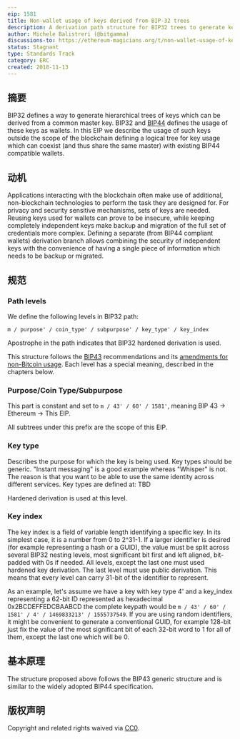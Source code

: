 ```yaml
---
eip: 1581
title: Non-wallet usage of keys derived from BIP-32 trees
description: A derivation path structure for BIP32 trees to generate key pairs not meant to hold crypto assets.
author: Michele Balistreri (@bitgamma)
discussions-to: https://ethereum-magicians.org/t/non-wallet-usage-of-keys-derived-from-bip-32-trees/1817
status: Stagnant
type: Standards Track
category: ERC
created: 2018-11-13
---
```


## 摘要
BIP32 defines a way to generate hierarchical trees of keys which can be derived from a common master key. BIP32 and [BIP44](https://https://github.com/bitcoin/bips/blob/master/bip-0044.mediawiki) defines the usage of these keys as wallets. In this EIP we describe the usage of such keys outside the scope of the blockchain defining a logical tree for key usage which can coexist (and thus share the same master) with existing BIP44 compatible wallets.

## 动机
Applications interacting with the blockchain often make use of additional, non-blockchain technologies to perform the task they are designed for. For privacy and security sensitive mechanisms, sets of keys are needed. Reusing keys used for wallets can prove to be insecure, while keeping completely independent keys make backup and migration of the full set of credentials more complex. Defining a separate (from BIP44 compliant wallets) derivation branch allows combining the security of independent keys with the convenience of having a single piece of information which needs to be backup or migrated.

## 规范

### Path levels
We define the following levels in BIP32 path:

`m / purpose' / coin_type' / subpurpose' / key_type' / key_index`

Apostrophe in the path indicates that BIP32 hardened derivation is used.

This structure follows the [BIP43](https://github.com/bitcoin/bips/blob/master/bip-0043.mediawiki) recommendations and its [amendments for non-Bitcoin usage](https://github.com/bitcoin/bips/pull/523/files). Each level has a special meaning, described in the chapters below.

### Purpose/Coin Type/Subpurpose
This part is constant and set to `m / 43' / 60' / 1581'`, meaning BIP 43 -> Ethereum -> This EIP.

All subtrees under this prefix are the scope of this EIP.

### Key type
Describes the purpose for which the key is being used. Key types should be generic. "Instant messaging" is a good example whereas "Whisper" is not. The reason is that you want to be able to use the same identity across different services. Key types are defined at: TBD

Hardened derivation is used at this level.

### Key index
The key index is a field of variable length identifying a specific key. In its simplest case, it is a number from 0 to 2^31-1. If a larger identifier is desired (for example representing a hash or a GUID), the value must be split across several BIP32 nesting levels, most significant bit first and left aligned, bit-padded with 0s if needed. All levels, except the last one must used hardened key derivation. The last level must use public derivation. This means that every level can carry 31-bit of the identifier to represent.

As an example, let's assume we have a key with key type 4' and a key_index representing a 62-bit ID represented as hexadecimal 0x2BCDEFFEDCBAABCD the complete keypath would be  `m / 43' / 60' / 1581' / 4' / ‭1469833213‬' / ‭1555737549‬`. If you are using random identifiers, it might be convenient to generate a conventional GUID, for example 128-bit just fix the value of the most significant bit of each 32-bit word to 1 for all of them, except the last one which will be 0.

## 基本原理
The structure proposed above follows the BIP43 generic structure and is similar to the widely adopted BIP44 specification.

## 版权声明
Copyright and related rights waived via [CC0](../LICENSE.md).
